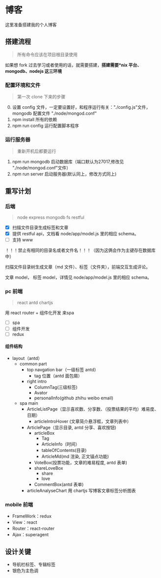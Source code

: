 # 博客
这里准备搭建我的个人博客

## 搭建流程
> 所有命令应该在项目根目录使用

如果想 fork 过去学习或者使用的话，就需要搭建，**搭建需要*nix 平台、mongodb、nodejs 这三环境**

### 配置环境和文件
> 第一次 clone 下来的步骤

0. 设置 config 文件，一定要设置好，和程序运行有关："./config.js"文件，mongodb 配置文件 "./node/mongod.conf"
1. npm install 所有的依赖
2. npm run config 运行配置脚本程序  

### 运行服务器
> 重新开机后都要运行

1. npm run mongodb 启动数据库（端口默认为27017,修改见 "./node/mongod.conf"文件）
2. npm run server 启动服务器(默认同上，修改方式同上)

## 重写计划
### 后端
> node express mongodb fs restful


- [x] 扫描文件目录生成标签和文章
- [x] 提供 restful api，文档看 node/app/model.js 里的相应 schema。
- [ ] 支持 www

！！！禁止有相同的目录名或者文件名！！！（因为这俩会作为主键存在数据库中）

扫描文件目录树生成文章（md 文件）、标签（文件夹），前端交互生成评论。

文章 model， 标签 model，详情见 node/app/model.js 里的相应 schema。

### pc 前端
> react antd chartjs

用 react router + 组件化开发 来spa

- [ ] spa
- [ ] 组件开发
- [ ] redux

#### 组件结构
- layout（antd）
    - common part
        - top navgation bar（一级标签 antd）
            - tag 位置（antd 面包屑）
        - right intro
            - ColumnTag(三级标签)
            - Avator
            - personalInfo(github zhihu weibo email)
    - spa main
        - ArticleListPage（显示喜欢数、分享数、（投票结果的平均）难易度、日期）
            - articleIntroHover (文章简介悬浮框，文章列表中）
        - ArticlePage（显示目录, antd 分享、喜欢按钮)
            - articleBox
                - Tag
                - ArticleInfo（时间）
                - tableOfContents(目录)
                - ArticleMd(md 渲染, 正文锚点功能)
            - VoteBox(投票功能，文章的难易程度, antd 表单)
            - shareLoveBox
                - share
                - love
            - CommentBox(antd 表单)
        - articleAnalyseChart 用 chartjs 写博客文章标签分析图表

### mobile 前端
- FrameWork：redux
- View：react
- Router：react-router
- Ajax：superagent

## 设计关键
- 导航栏标签、专辑标签
- 银色为主色调
